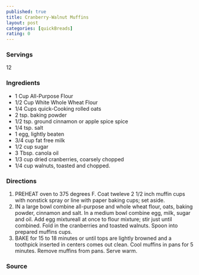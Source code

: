 ```yaml
---
published: true
title: Cranberry-Walnut Muffins
layout: post
categories: [quickBreads]
rating: 0
---
```

### Servings
12

### Ingredients
- 1 Cup All-Purpose Flour
- 1/2 Cup White Whole Wheat Flour
- 1/4 Cups quick-Cooking rolled oats
- 2 tsp. baking powder
- 1/2 tsp. ground cinnamon or apple spice spice
- 1/4 tsp. salt
- 1 egg, lightly beaten
- 3/4 cup fat free milk
- 1/2 cup sugar
- 3 Tbsp. canola oil
- 1/3 cup dried cranberries, coarsely chopped
- 1/4 cup walnuts, toasted and chopped.

### Directions
1. PREHEAT oven to 375 degrees F.  Coat tweleve  2 1/2 inch muffin cups with nonstick spray or line with paper baking cups; set aside.
2. IN a large bowl combine all-purpose and whole wheat flour, oats, baking powder, cinnamon and salt.  In a medium bowl combine egg, milk, sugar and oil.  Add egg mixtureall at once to flour mixture; stir just until combined.  Fold in the cranberries and toasted walnuts.  Spoon into prepared muffins cups.
3. BAKE for 15 to 18 minutes or until tops are lightly browned and a toothpick inserted in centers comes out clean.  Cool muffins in pans for 5 minutes.  Remove muffins from pans.  Serve warm.

### Source

